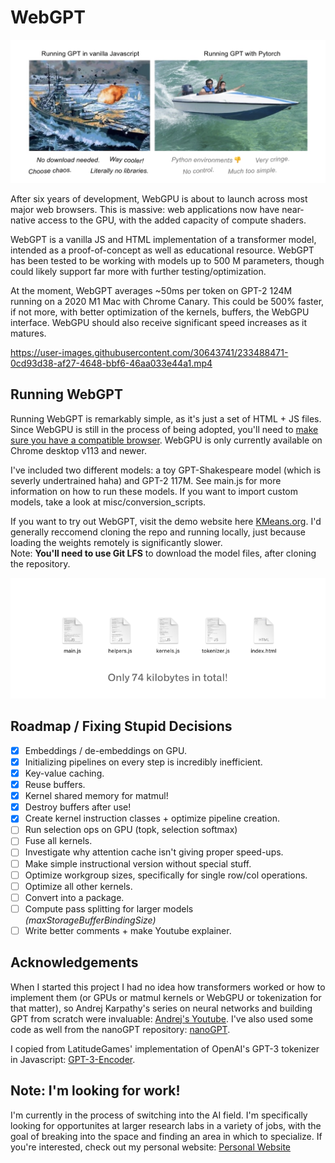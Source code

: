 # WebGPT

![webGPT](other/misc/header.png)

After six years of development, WebGPU is about to launch across most major web browsers. This is massive: web applications now have near-native access to the GPU, with the added capacity of compute shaders.

WebGPT is a vanilla JS and HTML implementation of a transformer model, intended as a proof-of-concept as well as educational resource. WebGPT has been tested to be working with models up to 500 M parameters, though could likely support far more with further testing/optimization.

At the moment, WebGPT averages ~50ms per token on GPT-2 124M running on a 2020 M1 Mac with Chrome Canary. This could be 500% faster, if not more, with better optimization of the kernels, buffers, the WebGPU interface. WebGPU should also receive significant speed increases as it matures.

https://user-images.githubusercontent.com/30643741/233488471-0cd93d38-af27-4648-bbf6-46aa033e44a1.mp4

## Running WebGPT

Running WebGPT is remarkably simple, as it's just a set of HTML + JS files. Since WebGPU is still in the process of being adopted, you'll need to [make sure you have a compatible browser](https://caniuse.com/webgpu). WebGPU is only currently available on Chrome desktop v113 and newer.

I've included two different models: a toy GPT-Shakespeare model (which is severly undertrained haha) and GPT-2 117M. See main.js for more information on how to run these models. If you want to import custom models, take a look at misc/conversion_scripts.

If you want to try out WebGPT, visit the demo website here [KMeans.org](https://www.kmeans.org). I'd generally reccomend cloning the repo and running locally, just because loading the weights remotely is significantly slower.  
Note: **You'll need to use Git LFS** to download the model files, after cloning the repository.

![file sizes](other/misc/files.png)

## Roadmap / Fixing Stupid Decisions

- [x] Embeddings / de-embeddings on GPU.
- [x] Initializing pipelines on every step is incredibly inefficient.
- [x] Key-value caching.
- [x] Reuse buffers.
- [x] Kernel shared memory for matmul!
- [x] Destroy buffers after use!
- [x] Create kernel instruction classes + optimize pipeline creation.
- [ ] Run selection ops on GPU (topk, selection softmax)
- [ ] Fuse all kernels.
- [ ] Investigate why attention cache isn't giving proper speed-ups.
- [ ] Make simple instructional version without special stuff.
- [ ] Optimize workgroup sizes, specifically for single row/col operations.
- [ ] Optimize all other kernels.
- [ ] Convert into a package.
- [ ] Compute pass splitting for larger models _(maxStorageBufferBindingSize)_
- [ ] Write better comments + make Youtube explainer.

## Acknowledgements

When I started this project I had no idea how transformers worked or how to implement them (or GPUs or matmul kernels or WebGPU or tokenization for that matter), so Andrej Karpathy's series on neural networks and building GPT from scratch were invaluable: [Andrej's Youtube](https://www.youtube.com/@AndrejKarpathy). I've also used some code as well from the nanoGPT repository: [nanoGPT](https://github.com/karpathy/nanoGPT).

I copied from LatitudeGames' implementation of OpenAI's GPT-3 tokenizer in Javascript: [GPT-3-Encoder](https://github.com/latitudegames/GPT-3-Encoder).

## Note: I'm looking for work!

I'm currently in the process of switching into the AI field. I'm specifically looking for opportunites at larger research labs in a variety of jobs, with the goal of breaking into the space and finding an area in which to specialize. If you're interested, check out my personal website: [Personal Website](https://depue.design/)
